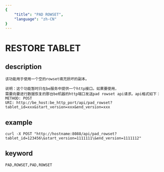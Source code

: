 ```yaml
---
{
    "title": "PAD ROWSET",
    "language": "zh-CN"
}
---
```


<!-- 
Licensed to the Apache Software Foundation (ASF) under one
or more contributor license agreements.  See the NOTICE file
distributed with this work for additional information
regarding copyright ownership.  The ASF licenses this file
to you under the Apache License, Version 2.0 (the
"License"); you may not use this file except in compliance
with the License.  You may obtain a copy of the License at

  http://www.apache.org/licenses/LICENSE-2.0

Unless required by applicable law or agreed to in writing,
software distributed under the License is distributed on an
"AS IS" BASIS, WITHOUT WARRANTIES OR CONDITIONS OF ANY
KIND, either express or implied.  See the License for the
specific language governing permissions and limitations
under the License.
-->

# RESTORE TABLET
## description
   
    该功能用于使用一个空的rowset填充损坏的副本。

    说明：这个功能暂时只在be服务中提供一个http接口。如果要使用，
    需要向要进行数据恢复的那台be机器的http端口发送pad rowset api请求。api格式如下：
    METHOD: POST
    URI: http://be_host:be_http_port/api/pad_rowset?tablet_id=xxx&start_version=xxx&end_version=xxx

## example

    curl -X POST "http://hostname:8088/api/pad_rowset?tablet_id=123456\&start_version=1111111\&end_version=1111112"

## keyword

    PAD,ROWSET,PAD,ROWSET
